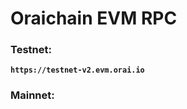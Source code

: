 # Oraichain EVM RPC

### Testnet:

<pre><code><strong>https://testnet-v2.evm.orai.io
</strong></code></pre>

### Mainnet:

```
```





